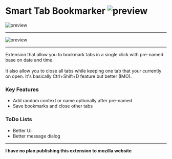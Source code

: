 # Smart Tab Bookmarker ![preview](https://i.imgur.com/9qrWXhg.png)

![preview](https://i.imgur.com/xov45DO.png)
<hr>

![preview](https://i.imgur.com/HYZQDir.png)

<hr>
Extension that allow you to bookmark tabs in a single click with pre-named base on date and time. 
<br><br>
It also allow you to close all tabs while keeping one tab that your currently on open. It's basically Ctrl+Shift+D feature but better (IMO).

### Key Features
- Add random context or name optionally after pre-named 
- Save bookmarks and close other tabs

### ToDo Lists
- Better UI
- Better message dialog
<hr>

**I have no plan publishing this extension to mozilla website**
